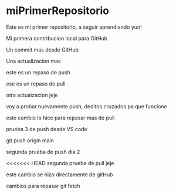 # miPrimerRepositorio

Este es mi primer repositorio, a seguir aprendiendo yun!

Mi primera contribucion local para GitHub

Un commit mas desde GitHub

Una actualizacion mas

este es un repaso de push 

ese es un repaso de pull

otra actuaizacion jeje

voy a probar nuevamente push, deditos cruzados pa que funcione

este cambio lo hice para repasar mas de pull

prueba 3 de push desde VS code

git push origin main

segunda prueba de push dia 2

<<<<<<< HEAD
segunda prueba de pull jeje

este cambio se hizo directamente de gitHub


cambios para repasar git fetch


